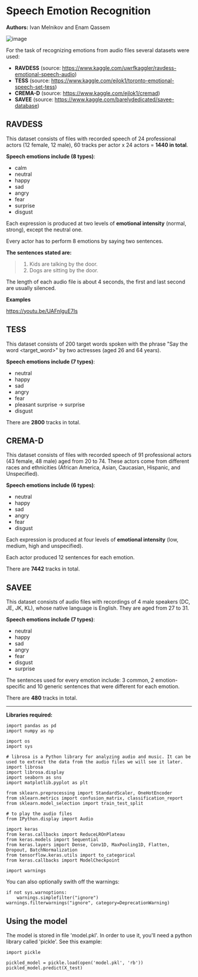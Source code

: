 # Speech Emotion Recognition

**Authors:**
Ivan Melnikov and Enam Qassem

![image](https://user-images.githubusercontent.com/56500870/144304551-8f379c94-ffef-4c7b-8dbc-e9670c8df75f.png)


For the task of recognizing emotions from audio files several datasets were used:
- **RAVDESS** (source: https://www.kaggle.com/uwrfkaggler/ravdess-emotional-speech-audio)
- **TESS** (source: https://www.kaggle.com/ejlok1/toronto-emotional-speech-set-tess)
- **CREMA-D** (source: https://www.kaggle.com/ejlok1/cremad)
- **SAVEE** (source: https://www.kaggle.com/barelydedicated/savee-database)

**RAVDESS**
----
This dataset consists of files with recorded speech of 24 professional actors (12 female, 12 male), 60 tracks per actor x 24 actors = **1440 in total**.

**Speech emotions include (8 types)**:
- calm
- neutral
- happy
- sad
- angry
- fear
- surprise
- disgust

Each expression is produced at two levels of **emotional intensity** (normal, strong), except the neutral one.

Every actor has to perform 8 emotions by saying two sentences. 

**The sentences stated are:**
>1. Kids are talking by the door.
>2. Dogs are sitting by the door.

The length of each audio file is about 4 seconds, the first and last second are usually silenced.

**Examples**

https://youtu.be/UAFnlguE7Is

**TESS**
----
This dataset consists of 200 target words spoken with the phrase "Say the word <target_word>" by two actresses (aged 26 and 64 years).

**Speech emotions include (7 types)**:
- neutral
- happy
- sad
- angry
- fear
- pleasant surprise -> surprise
- disgust

There are **2800** tracks in total.

**CREMA-D**
----
This dataset consists of files with recorded speech of 91 professional actors (43 female, 48 male) aged from 20 to 74.
These actors come from different races and ethnicities (African America, Asian, Caucasian, Hispanic, and Unspecified).

**Speech emotions include (6 types)**:
- neutral
- happy
- sad
- angry
- fear
- disgust

Each expression is produced at four levels of **emotional intensity** (low, medium, high and unspecified).

Each actor produced 12 sentences for each emotion. 

There are **7442** tracks in total.

**SAVEE**
----
This dataset consists of audio files with recordings of 4 male speakers (DC, JE, JK, KL), whose native language is English.
They are aged from 27 to 31.

**Speech emotions include (7 types)**:
- neutral
- happy
- sad
- angry
- fear
- disgust
- surprise

The sentences used for every emotion include: 3 common, 2 emotion-specific and 10 generic sentences that were different for each emotion.

There are **480** tracks in total.

----
**Libraries required:**
```
import pandas as pd
import numpy as np

import os
import sys

# librosa is a Python library for analyzing audio and music. It can be used to extract the data from the audio files we will see it later.
import librosa
import librosa.display
import seaborn as sns
import matplotlib.pyplot as plt

from sklearn.preprocessing import StandardScaler, OneHotEncoder
from sklearn.metrics import confusion_matrix, classification_report
from sklearn.model_selection import train_test_split

# to play the audio files
from IPython.display import Audio

import keras
from keras.callbacks import ReduceLROnPlateau
from keras.models import Sequential
from keras.layers import Dense, Conv1D, MaxPooling1D, Flatten, Dropout, BatchNormalization
from tensorflow.keras.utils import to_categorical
from keras.callbacks import ModelCheckpoint

import warnings
```
You can also optionally swith off the warnings:
```
if not sys.warnoptions:
    warnings.simplefilter("ignore")
warnings.filterwarnings("ignore", category=DeprecationWarning) 
```
**Using the model**
----
The model is stored in file 'model.pkl'.
In order to use it, you'll need a python library called 'pickle'. See this example:
```
import pickle

pickled_model = pickle.load(open('model.pkl', 'rb'))
pickled_model.predict(X_test)
```
